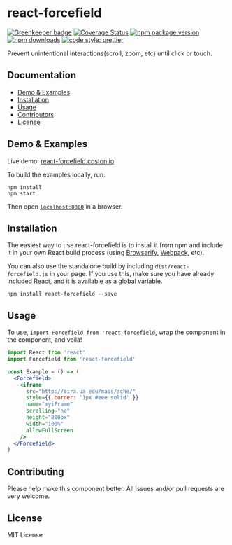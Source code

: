 # react-forcefield

[![Greenkeeper badge](https://badges.greenkeeper.io/coston/react-forcefield.svg)](https://greenkeeper.io/)
[![Coverage Status](https://coveralls.io/repos/github/coston/react-forcefield/badge.svg?branch=master)](https://coveralls.io/github/coston/react-forcefield?branch=master)
[![npm package version](https://badge.fury.io/js/react-forcefield.svg)](https://www.npmjs.com/package/react-forcefield)
[![npm downloads](https://img.shields.io/npm/dm/react-forcefield.svg)](https://www.npmjs.com/package/react-forcefield)
[![code style: prettier](https://img.shields.io/badge/code_style-prettier-ff69b4.svg)](https://prettier.io)

Prevent unintentional interactions(scroll, zoom, etc) until click or touch.

## Documentation

* [Demo & Examples](#demo--examples)
* [Installation](#installation)
* [Usage](#usage)
* [Contributors](#contributors)
* [License](#license)

## Demo & Examples
Live demo: [react-forcefield.coston.io](https://react-forcefield.coston.io)

To build the examples locally, run:

```
npm install
npm start
```

Then open [`localhost:8080`](http://localhost:8080) in a browser.

## Installation

The easiest way to use react-forcefield is to install it from npm and include it in your own React build process (using [Browserify](http://browserify.org), [Webpack](http://webpack.github.io/), etc).

You can also use the standalone build by including `dist/react-forcefield.js` in your page. If you use this, make sure you have already included React, and it is available as a global variable.

```
npm install react-forcefield --save
```

## Usage

To use, `import Forcefield from 'react-forcefield`, wrap the component in the <Forcefield> component, and voilà!

```jsx
import React from 'react'
import Forcefield from 'react-forcefield'

const Example = () => (
  <Forcefield>
    <iframe
      src="http://oira.ua.edu/maps/ache/"
      style={{ border: '1px #eee solid' }}
      name="myiFrame"
      scrolling="no"
      height="800px"
      width="100%"
      allowFullScreen
    />
  </Forcefield>
)
```


## Contributing

Please help make this component better. All issues and/or pull requests are very welcome. 

## License

MIT License
